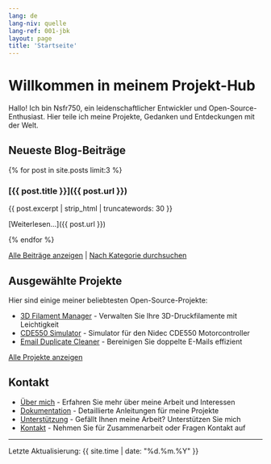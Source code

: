 ```yaml
---
lang: de
lang-niv: quelle
lang-ref: 001-jbk
layout: page
title: 'Startseite'
---
```


# Willkommen in meinem Projekt-Hub

Hallo! Ich bin Nsfr750, ein leidenschaftlicher Entwickler und Open-Source-Enthusiast. Hier teile ich meine Projekte, Gedanken und Entdeckungen mit der Welt.

## Neueste Blog-Beiträge

{% for post in site.posts limit:3 %}
### [{{ post.title }}]({{ post.url }})

{{ post.excerpt | strip_html | truncatewords: 30 }}

[Weiterlesen...]({{ post.url }})

{% endfor %}

[Alle Beiträge anzeigen](blog) | [Nach Kategorie durchsuchen](categories)

## Ausgewählte Projekte

Hier sind einige meiner beliebtesten Open-Source-Projekte:

- [3D Filament Manager](https://github.com/Nsfr750/3D_Filament_Manager) - Verwalten Sie Ihre 3D-Druckfilamente mit Leichtigkeit
- [CDE550 Simulator](https://github.com/Nsfr750/CDE550-sim) - Simulator für den Nidec CDE550 Motorcontroller
- [Email Duplicate Cleaner](https://github.com/Nsfr750/EmailDuplicateCleaner) - Bereinigen Sie doppelte E-Mails effizient

[Alle Projekte anzeigen](projects)

## Kontakt

- [Über mich](about) - Erfahren Sie mehr über meine Arbeit und Interessen
- [Dokumentation](docs) - Detaillierte Anleitungen für meine Projekte
- [Unterstützung](support) - Gefällt Ihnen meine Arbeit? Unterstützen Sie mich
- [Kontakt](contact) - Nehmen Sie für Zusammenarbeit oder Fragen Kontakt auf

---

Letzte Aktualisierung: {{ site.time | date: "%d.%m.%Y" }}
